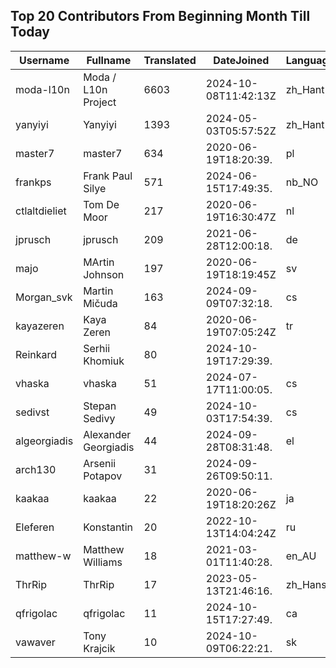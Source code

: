 ## Top 20 Contributors From Beginning Month Till Today ##
|Username|Fullname|Translated|DateJoined|Language|
|--------|--------|----------|----------|-------|
|moda-l10n|Moda / L10n Project|6603|2024-10-08T11:42:13Z|zh_Hant|
|yanyiyi|Yanyiyi|1393|2024-05-03T05:57:52Z|zh_Hant|
|master7|master7|634|2020-06-19T18:20:39.|pl|
|frankps|Frank Paul Silye|571|2024-06-15T17:49:35.|nb_NO|
|ctlaltdieliet|Tom De Moor|217|2020-06-19T16:30:47Z|nl|
|jprusch|jprusch|209|2021-06-28T12:00:18.|de|
|majo|MArtin Johnson|197|2020-06-19T18:19:45Z|sv|
|Morgan_svk|Martin Mičuda|163|2024-09-09T07:32:18.|cs|
|kayazeren|Kaya Zeren|84|2020-06-19T07:05:24Z|tr|
|Reinkard|Serhii Khomiuk|80|2024-10-19T17:29:39.||
|vhaska|vhaska|51|2024-07-17T11:00:05.|cs|
|sedivst|Stepan Sedivy|49|2024-10-03T17:54:39.|cs|
|algeorgiadis|Alexander Georgiadis|44|2024-09-28T08:31:48.|el|
|arch130|Arsenii Potapov|31|2024-09-26T09:50:11.||
|kaakaa|kaakaa|22|2020-06-19T18:20:26Z|ja|
|Eleferen|Konstantin|20|2022-10-13T14:04:24Z|ru|
|matthew-w|Matthew Williams|18|2021-03-01T11:40:28.|en_AU|
|ThrRip|ThrRip|17|2023-05-13T21:46:16.|zh_Hans|
|qfrigolac|qfrigolac|11|2024-10-15T17:27:49.|ca|
|vawaver|Tony Krajcik|10|2024-10-09T06:22:21.|sk|
